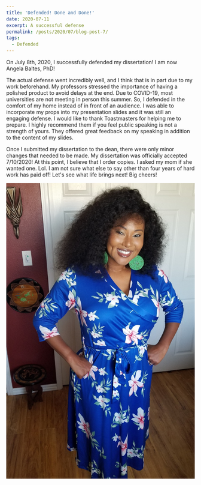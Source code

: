```yaml
---
title: 'Defended! Done and Done!'
date: 2020-07-11
excerpt: A successful defense
permalink: /posts/2020/07/blog-post-7/
tags:
  - Defended
---
```

On July 8th, 2020, I successfully defended my dissertation! I am now Angela Baltes, PhD! 

The actual defense went incredibly well, and I think that is in part due to my work beforehand. My professors stressed the importance of having a polished product to avoid delays at the end. Due to COVID-19, most universities are not meeting in person this summer. So, I defended in the comfort of my home instead of in front of an audience. I was able to incorporate my props into my presentation slides and it was still an engaging defense. I would like to thank Toastmasters for helping me to prepare. I highly recommend them if you feel public speaking is not a strength of yours. They offered great feedback on my speaking in addition to the content of my slides. 

Once I submitted my dissertation to the dean, there were only minor changes that needed to be made. My dissertation was officially accepted 7/10/2020!
At this point, I believe that I order copies. I asked my mom if she wanted one. Lol. 
I am not sure what else to say other than four years of hard work has paid off! Let's see what life brings next! Big cheers!

 <p align="center"><img src='/images/post_defense.jpg'></p>
